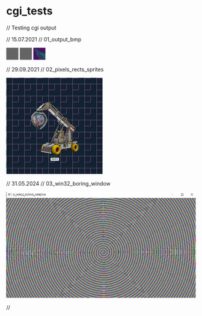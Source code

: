 # cgi_tests
// Testing cgi output

// 15.07.2021 // 01_output_bmp

![alt text](https://github.com/CGIONE/cgi_tests/blob/main/01_output_bmp/bin/test1.bmp)
![alt text](https://github.com/CGIONE/cgi_tests/blob/main/01_output_bmp/bin/test2.bmp)
![alt text](https://github.com/CGIONE/cgi_tests/blob/main/01_output_bmp/bin/test3.bmp)

// 29.09.2021 // 02_pixels_rects_sprites

![alt text](https://github.com/CGIONE/cgi_tests/blob/main/02_pixels_rects_sprites/bin/test1.bmp)

// 31.05.2024 // 03_win32_boring_window

![alt text](https://github.com/CGIONE/cgi_tests/blob/main/03_win32_boring_window//screen1.jpg)

//

